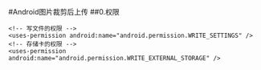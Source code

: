 #Android图片裁剪后上传
##0.权限

	<!-- 写文件的权限 -->
    <uses-permission android:name="android.permission.WRITE_SETTINGS" />
    <!-- 存储卡的权限 -->
    <uses-permission android:name="android.permission.WRITE_EXTERNAL_STORAGE" />
  
